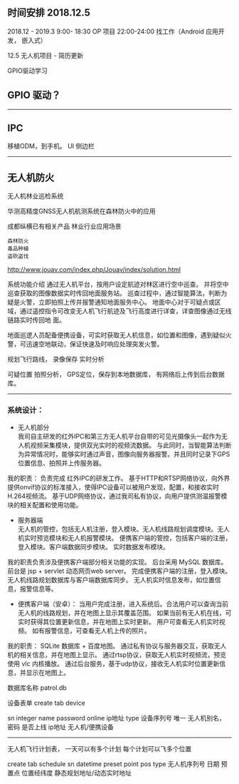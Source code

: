 ## 时间安排 2018.12.5
2018.12 - 2019.3
9:00- 18:30 OP 项目
22:00-24:00 找工作（Android 应用开发， 嵌入式）


12.5 无人机项目 - 简历更新


GPIO驱动学习


## GPIO 驱动？

---

## IPC
移植ODM，到手机。
UI 侧边栏

---

## 无人机防火
无人机林业巡检系统

华测高精度GNSS无人机航测系统在森林防火中的应用

成都纵横已有相关产品
林业行业应用场景

    森林防火
    毒品种植
    盗砍盗伐

http://www.jouav.com/index.php/Jouav/index/solution.html

系统功能介绍
通过无人机平台，按用户设定航迹对林区进行空中巡查。
并将空中巡查获取的图像数据实时传回地面服务站。
巡查过程中，通过智能算法，判断为疑是火警，立即拍照上传并报警通知地面服务中心。
地面中心对于可疑点或区域，通过遥控指令可改变无人机飞行航迹及飞行高度进行详查，详查图像通过无线链路实时传回地
面。

地面巡逻人员配备便携设备，可实时获取无人机信息，如位置和图像，遇到疑似火警，可迅速空地联动，保证快速及时响应处理突发火警。



规划飞行路线，
录像保存
实时分析

可疑位置 拍照分析， GPS定位，保存到本地数据库， 有网络后上传到后台数据库。

---

### 系统设计：


+ 无人机部分  
我司自主研发的红外IPC和第三方无人机平台自带的可见光摄像头一起作为无人机视频采集模块，提供双光实时的视频流数据。
与此同时，当智能算法判断为异常情况时，能够实时通过声音，图像向服务器报警。并且同时记录下GPS位置信息、拍照并上传服务器。

我的职责：
负责完成 红外IPC的研发工作。
基于HTTP和RTSP网络协议，向外界提供onvif协议的标准接入，使得IPC设备可以被用户发现，配置，和接收实时H.264视频流。
基于UDP网络协议，通过我司私有协议，向用户提供测温报警模块的相关配置和使用功能。


+ 服务器端  
无人机的管控，包括无人机注册，登入模块。无人机线路规划调度模块。无人机实时预览模块和无人机报警模块。
便携客户端的管控，包括客户端的注册，登入模块。客户端数据同步模块。 实时数据发布模块。

我的职责负责涉及便携客户端部分相关功能的实现。
后台采用 MySQL 数据库。 前台是 jsp + servlet 动态网页web server。
完成便携客户端的注册，登入模块。 无人机线路规划数据库与客户端数据库同步。 无人机实时信息发布，如位置信息，报警信息等。

+ 便携客户端（安卓）：
当用户完成注册，进入系统后。合法用户可以查询当前无人机的线路规划，并在地图上显示其覆盖范围。
如果当前有无人机在线，可实时获得其位置更新信息，并在地图上实时更新。
用户可查看无人机实时视频。
如有报警信息，可查看无人机上传的照片。

我的职责：
SQLite 数据库 + 百度地图。
通过私有协议与服务器交互，获取无人机的相关信息，并在地图上显示。
通过rtsp协议，获取无人机实时视频流，预览使用 vlc 内核播放。
通过后台服务，基于udp协议，接收无人机实时位置更新信息，并显示在地图上。


数据库名称 
patrol.db

设备表单
create tab device 

sn integer 			name 		  	password     online     ip地址 		type
设备序列号 唯一		无人机别名，		密码			是否上线     ip地址 		无人机/便携设备

---


无人机飞行计划表，
一天可以有多个计划
每个计划可以飞多个位置

create tab schedule
sn   			datetime	preset point		pos 			type
无人机序列号 		日期			预置点 				位置经纬度       静态规划地址/动态实时地址





